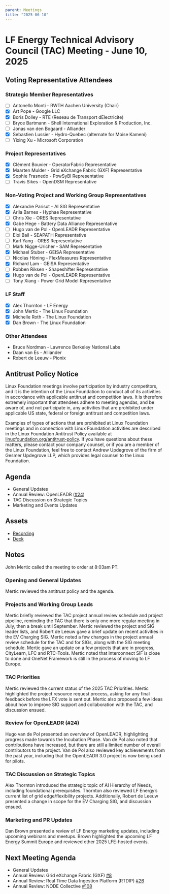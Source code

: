 ```yaml
---
parent: Meetings
title: "2025-06-10"
---
```


# LF Energy Technical Advisory Council (TAC) Meeting - June 10, 2025

## Voting Representative Attendees

### Strategic Member Representatives

- [ ] Antonello Monti - RWTH Aachen University (Chair)
- [x] Art Pope - Google LLC
- [x] Boris Dolley - RTE (Reseau de Transport dElectricite)
- [ ] Bryce Bartmann - Shell International Exploration & Production, Inc.
- [ ] Jonas van den Bogaard - Alliander 
- [x] Sebastien Lussier - Hydro-Quebec (alternate for Moise Kameni) 
- [ ] Yixing Xu - Microsoft Corporation

### Project Representatives

- [x] Clément Bouvier - OperatorFabric Representative
- [x] Maarten Mulder - Grid eXchange Fabric (GXF) Representative
- [x] Sophie Frasnedo - PowSyBl Representative 
- [ ] Travis Sikes - OpenDSM Representative

### Non-Voting Project and Working Group Representatives

- [x] Alexandre Parisot - AI SIG Representative
- [x] Arila Barnes - Hyphae Representative
- [ ] Chris Xie - ORES Representative
- [x] Gabe Hege - Battery Data Alliance Representative
- [ ] Hugo van de Pol - OpenLEADR Representative
- [ ] Eloi Bail - SEAPATH Representative
- [ ] Karl Yang - ORES Representative
- [ ] Mark Nigge-Uricher - SAM Representative
- [x] Michael Stuber - GEISA Representative
- [ ] Nicolas Höning - FlexMeasures Representative
- [x] Richard Lam - GEISA Representative
- [ ] Robben Riksen - Shapeshifter Representative
- [x] Hugo van de Pol - OpenLEADR Representative
- [ ] Tony Xiang - Power Grid Model Representative

### LF Staff

- [x] Alex Thornton - LF Energy
- [x] John Mertic - The Linux Foundation
- [x] Michelle Roth - The Linux Foundation
- [x] Dan Brown - The Linux Foundation

### Other Attendees

* Bruce Nordman - Lawrence Berkeley National Labs 
* Daan van Es - Alliander
* Robert de Leeuw - Pionix

## Antitrust Policy Notice

Linux Foundation meetings involve participation by industry competitors, and it is the intention of the Linux Foundation to conduct all of its activities in accordance with applicable antitrust and competition laws. It is therefore extremely important that attendees adhere to meeting agendas, and be aware of, and not participate in, any activities that are prohibited under applicable US state, federal or foreign antitrust and competition laws.

Examples of types of actions that are prohibited at Linux Foundation meetings and in connection with Linux Foundation activities are described in the Linux Foundation Antitrust Policy available at [linuxfoundation.org/antitrust-policy](https://www.linuxfoundation.org/antitrust-policy). If you have questions about these matters, please contact your company counsel, or if you are a member of the Linux Foundation, feel free to contact Andrew Updegrove of the firm of Gesmer Updegrove LLP, which provides legal counsel to the Linux Foundation.

## Agenda

* General Updates
* Annual Review: OpenLEADR ([#24](https://github.com/lf-energy/tac/issues/24))
* TAC Discussion on Strategic Topics
* Marketing and Events Updates

## Assets

- [Recording](https://zoom.us/rec/share/kmlLQg7Ucp3yt-ZQw1PUYM-KqetH9NsTUFB5vwhf5MLioMCsZO_WANx2SPaK8v8L.NBYIh0FeKTbyBSmM)
- [Deck](2025-06-10/LF%20Energy%20-%20TAC%20Meeting%20-%202025-06-10.pdf)

## Notes

John Mertic called the meeting to order at 8:03am PT. 

### Opening and General Updates

Mertic reviewed the antitrust policy and the agenda. 

### Projects and Working Group Leads

Mertic briefly reviewed the TAC project annual review schedule and project pipeline, reminding the TAC that there is only one more regular meeting in July, then a break until September. Mertic reviewed the project and SIG leader lists, and Robert de Leeuw gave a brief update on recent activities in the EV Charging SIG. Mertic noted a few changes in the project annual review schedule for the TAC and for SIGs, along with the SIG meeting schedule. Mertic gave an update on a few projects that are in progress, CityLearn, LFC and RTC-Tools. Mertic noted that Interconnect SIF is close to done and OneNet Framework is still in the process of moving to LF Europe.  

### TAC Priorities 

Mertic reviewed the current status of the 2025 TAC Priorities. Mertic highlighted the project resource request process, asking for any final feedback before the LFX vote is sent out. Mertic also proposed a few ideas about how to improve SIG support and collaboration with the TAC, and discussion ensued. 

### Review for OpenLEADR (#24)

Hugo van de Pol presented an overview of OpenLEADR, highlighting progress made towards the Incubation Phase. Van de Pol also noted that contributions have increased, but there are still a limited number of overall contributors to the project. Van de Pol also reviewed key achievements from the past year, including that the OpenLEADR 3.0 project is now being used for pilots. 

### TAC Discussion on Strategic Topics

Alex Thornton introduced the strategic topic of AI Hierarchy of Needs, including foundational prerequisites. Thornton also reviewed LF Energy’s current list of grid edge/flexibility projects. Additionally, Robert de Leeuw presented a change in scope for the EV Charging SIG, and discussion ensued. 

### Marketing and PR Updates

Dan Brown presented a review of LF Energy marketing updates, including upcoming webinars and meetups. Brown highlighted the upcoming LF Energy Summit Europe and reviewed other 2025 LFE-hosted events. 

## Next Meeting Agenda

- General Updates
- Annual Review: Grid eXchange Fabric (GXF) [#8](https://github.com/lf-energy/tac/issues/8)
- Annual Review: Real Time Data Ingestion Platform (RTDIP) [#26](https://github.com/lf-energy/tac/issues/26)
- Annual Review: NODE Collective [#108](https://github.com/lf-energy/tac/issues/108)
